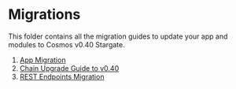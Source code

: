 <!--
order: false
parent:
  order: 6
-->

# Migrations

This folder contains all the migration guides to update your app and modules to Cosmos v0.40 Stargate.

1. [App Migration](./app.md)
1. [Chain Upgrade Guide to v0.40](./chain-upgrade-guide-040.md)
1. [REST Endpoints Migration](./rest.md)

